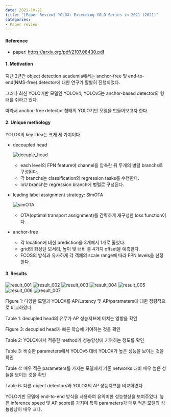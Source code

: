 ```yaml
---
date: 2021-10-21
title: "[Paper Review] YOLOX: Exceeding YOLO Series in 2021 (2021)"
categories: 
- Paper review
---
```





#### Reference

+ paper: <https://arxiv.org/pdf/2107.08430.pdf>





#### 1. Motivation  


지난 2년간 object detection academia에서는 anchor-free 및 end-to-end(NMS-free) detector에 대한 연구가 활발히 진행되었다.

그러나 최신 YOLO기반 모델인 YOLOv4, YOLOv5는 anchor-based detector의 형태를 취하고 있다.

따라서 anchor-free detector 형태의 YOLO기반 모델을 만들어보고자 한다.


#### 2. Unique methology  

YOLOX의 key idea는 크게 세 가지이다.

+ decoupled head

  ![decuple_head](https://user-images.githubusercontent.com/76807432/138260982-754282f3-f69c-428e-84ea-5195de263237.PNG)

  + each level의 FPN feature에 channel을 압축한 뒤 두개의 병렬 branchs로 구성된다. 
  + 각 branchs는 classification와 regression tasks를 수행한다.
  + IoU branch는 regression branch에 병렬로 구성된다.

+ leading label assignment strategy: SimOTA

  ![simOTA](https://user-images.githubusercontent.com/76807432/138262828-224cefa8-65b2-4e53-9081-5035fd82e990.PNG)

  + OTA(optimal transport assignment)를 간략하게 재구성한 loss function이다.

+ anchor-free

  + 각 location에 대한 prediction을 3개에서 1개로 줄였다.
  + grid의 좌상단 모서리, 높이 및 너비 총 4가지 offset을 예측한다.
  + FCOS의 방식과 유사하게 각 객체의 scale range에 따라 FPN levels을 선정한다.

#### 3. Results  


![result_001](https://user-images.githubusercontent.com/76807432/138269488-869818a6-fd2a-41fa-a798-bed144a7108c.PNG)
![result_002](https://user-images.githubusercontent.com/76807432/138269493-cd4d55e7-182a-434e-aa53-9c15a58ed533.PNG)
![result_003](https://user-images.githubusercontent.com/76807432/138269526-dceaa966-489b-4378-8fcd-303b8b0aa315.PNG)
![result_004](https://user-images.githubusercontent.com/76807432/138269535-397ce9f5-21a4-4c8c-aa5c-1fe8458878d6.PNG)
![result_005](https://user-images.githubusercontent.com/76807432/138269541-eb86930a-7620-4b13-9042-afda7f5d9abc.PNG)
![result_006](https://user-images.githubusercontent.com/76807432/138269544-6c5a216d-7323-48b9-afc5-74abe33c36cb.PNG)
![result_007](https://user-images.githubusercontent.com/76807432/138269550-37776011-e692-4dfc-8016-ddcda1084688.PNG)


Figure 1: 다양한 모델과 YOLOX를 AP/Latency 및 AP/parameters에 대한 정량적으로 비교하였다.

Table 1: decupled head의 유무가 AP 성능지표에 미치는 영향을 확인

Figure 3: decupled head가 빠른 학습에 기여하는 것을 확인

Table 2: YOLOX에서 적용한 method가 성능향상에 기여하는 정도를 확인

Table 3: 비슷한 parameters에서 YOLOv5 대비 YOLOX가 높은 성능을 보이는 것을 확인

Table 4: 매우 적은 parameters를 가지는 모델에서 기존 networks 대비 매우 높은 성늘을 보이는 것을 확인

Table 6: 다른 object detectors와 YOLOX의 AP 성능지표를 비교하였다.


YOLO기반 모델에 end-to-end 방식을 사용하여 유의미한 성능향상을 보여주었다. 
높은 inference speed 및 AP score를 가지며 특히 parameters가 매우 적은 모델의 성능향상이 매우 크다.
